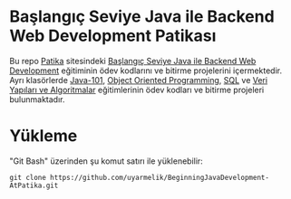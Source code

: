 # Başlangıç Seviye Java ile Backend Web Development Patikası
Bu repo [Patika](https://app.patika.dev/) sitesindeki [Başlangıç Seviye Java ile Backend Web Development](https://app.patika.dev/paths/baslangic-seviye-java-ile-backend-web-development-patikasi) eğitiminin ödev kodlarını ve bitirme projelerini içermektedir. Ayrı klasörlerde [Java-101](https://app.patika.dev/moduller/java101), [Object Oriented Programming](https://app.patika.dev/moduller/oop), [SQL](https://app.patika.dev/moduller/sql) ve [Veri Yapıları ve Algoritmalar](https://app.patika.dev/courses/veri-yapilari-ve-algoritmalar) eğitimlerinin ödev kodları ve bitirme projeleri bulunmaktadır.

# Yükleme
"Git Bash" üzerinden şu komut satırı ile yüklenebilir:

```
git clone https://github.com/uyarmelik/BeginningJavaDevelopment-AtPatika.git
```